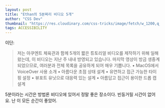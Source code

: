 ```yaml
---
layout: post
title: "Ethan의 5분짜리 비디오 5개"
author: "CSS Dev"
thumbnail: "https://res.cloudinary.com/css-tricks/image/fetch/w_1200,q_auto,f_auto/https://css-tricks.com/wp-content/uploads/2020/06/a11y-user.png"
tags: ACCESSIBILITY
---
```



이단:

> 저는 아쿠엔트 체육관과 함께 5개의 짧은 튜토리얼 비디오를 제작하기 위해 일해왔는데, 이 비디오는 지난 주 내내 방영되고 있습니다. 마지막 영상이 방금 생중계되었으므로, 여러분과 전체 목록을 공유하게 되어 매우 기쁩니다.
• MacOS에서 VoiceOver 사용 소개
• 아름다운 초점 상태 설계
• 유연하고 접근 가능한 타이핑 설정
• 뷰포트 유닛으로 대응력 있는 설계
• 아름답고 접근이 용이한 드롭 캡 설계

5분이라는 시간은 방법론 비디오에 있어서 정말 좋은 장소이다. 빈둥거릴 시간이 없어요. 난 이 모든 순간이 좋았어.